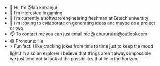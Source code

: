 - 👋 Hi, I’m @Ian kinyanjui
- 👀 I’m interested in gaming
- 🌱 I’m currently a software engineering freshman at Zetech university
- 💞️ I’m looking to collaborate on generating ideas and maybe do a project or two.
- 📫 To contact me you can just email me @ chururuian@outlook.com
- 😄 Pronouns: He
- ⚡ Fun fact: I like cracking jokes from time to time just to keep the mood light.I'm also an explorer i believe that things aren't always impossible we just tend not to look at the possibilites that lie in the horizon.

<!---
Iankinyanjui/Iankinyanjui is a ✨ special ✨ repository because its `README.md` (this file) appears on your GitHub profile.
You can click the Preview link to take a look at your changes.
--->

